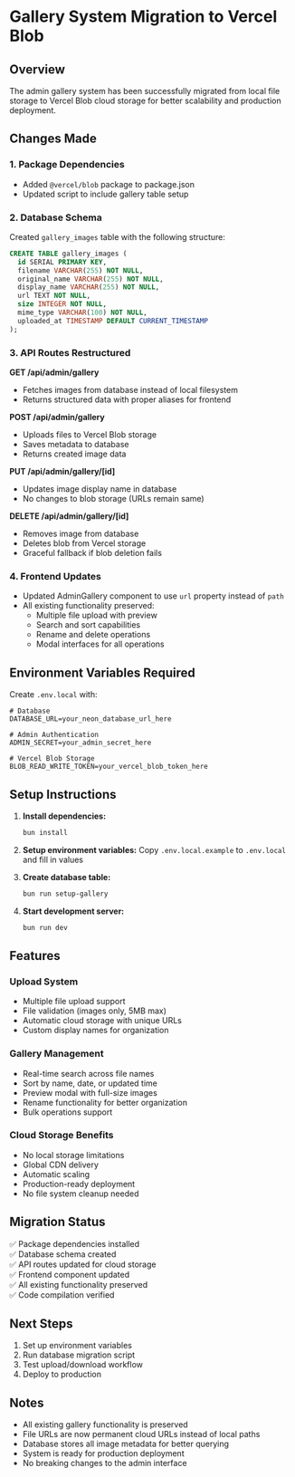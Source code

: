 # Gallery System Migration to Vercel Blob

## Overview

The admin gallery system has been successfully migrated from local file storage to Vercel Blob cloud storage for better scalability and production deployment.

## Changes Made

### 1. Package Dependencies

-   Added `@vercel/blob` package to package.json
-   Updated script to include gallery table setup

### 2. Database Schema

Created `gallery_images` table with the following structure:

```sql
CREATE TABLE gallery_images (
  id SERIAL PRIMARY KEY,
  filename VARCHAR(255) NOT NULL,
  original_name VARCHAR(255) NOT NULL,
  display_name VARCHAR(255) NOT NULL,
  url TEXT NOT NULL,
  size INTEGER NOT NULL,
  mime_type VARCHAR(100) NOT NULL,
  uploaded_at TIMESTAMP DEFAULT CURRENT_TIMESTAMP
);
```

### 3. API Routes Restructured

**GET /api/admin/gallery**

-   Fetches images from database instead of local filesystem
-   Returns structured data with proper aliases for frontend

**POST /api/admin/gallery**

-   Uploads files to Vercel Blob storage
-   Saves metadata to database
-   Returns created image data

**PUT /api/admin/gallery/[id]**

-   Updates image display name in database
-   No changes to blob storage (URLs remain same)

**DELETE /api/admin/gallery/[id]**

-   Removes image from database
-   Deletes blob from Vercel storage
-   Graceful fallback if blob deletion fails

### 4. Frontend Updates

-   Updated AdminGallery component to use `url` property instead of `path`
-   All existing functionality preserved:
    -   Multiple file upload with preview
    -   Search and sort capabilities
    -   Rename and delete operations
    -   Modal interfaces for all operations

## Environment Variables Required

Create `.env.local` with:

```env
# Database
DATABASE_URL=your_neon_database_url_here

# Admin Authentication
ADMIN_SECRET=your_admin_secret_here

# Vercel Blob Storage
BLOB_READ_WRITE_TOKEN=your_vercel_blob_token_here
```

## Setup Instructions

1. **Install dependencies:**

    ```bash
    bun install
    ```

2. **Setup environment variables:**
   Copy `.env.local.example` to `.env.local` and fill in values

3. **Create database table:**

    ```bash
    bun run setup-gallery
    ```

4. **Start development server:**
    ```bash
    bun run dev
    ```

## Features

### Upload System

-   Multiple file upload support
-   File validation (images only, 5MB max)
-   Automatic cloud storage with unique URLs
-   Custom display names for organization

### Gallery Management

-   Real-time search across file names
-   Sort by name, date, or updated time
-   Preview modal with full-size images
-   Rename functionality for better organization
-   Bulk operations support

### Cloud Storage Benefits

-   No local storage limitations
-   Global CDN delivery
-   Automatic scaling
-   Production-ready deployment
-   No file system cleanup needed

## Migration Status

✅ Package dependencies installed  
✅ Database schema created  
✅ API routes updated for cloud storage  
✅ Frontend component updated  
✅ All existing functionality preserved  
✅ Code compilation verified

## Next Steps

1. Set up environment variables
2. Run database migration script
3. Test upload/download workflow
4. Deploy to production

## Notes

-   All existing gallery functionality is preserved
-   File URLs are now permanent cloud URLs instead of local paths
-   Database stores all image metadata for better querying
-   System is ready for production deployment
-   No breaking changes to the admin interface
